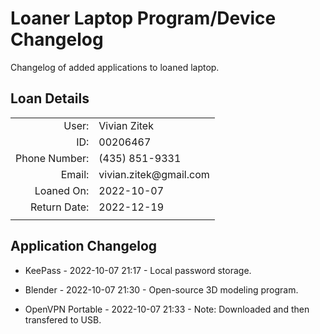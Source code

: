 # Loaner Laptop Program/Device Changelog

Changelog of added applications to loaned laptop.

## Loan Details

|               |                |
| ------------: | -------------- |
|         User: | Vivian Zitek   |
|           ID: | 00206467       |
| Phone Number: | (435) 851-9331 |
|        Email: | vivian.zitek@gmail.<span></span>com |
|    Loaned On: | 2022-10-07     |
|  Return Date: | 2022-12-19     |
|               |                |

## Application Changelog

+ KeePass
	\- 2022-10-07 21:17
	\- Local password storage.

+ Blender
	\- 2022-10-07 21:30
	\- Open-source 3D modeling program.

+ OpenVPN Portable
	\- 2022-10-07 21:33
	\- Note: Downloaded and then transfered to USB.